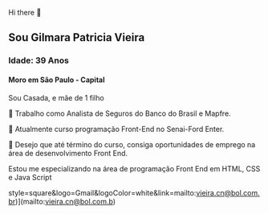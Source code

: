 Hi there 👋
 ## Sou Gilmara Patricia Vieira
### Idade: 39 Anos
#### Moro em São Paulo - Capital
Sou Casada,
 e mãe de 1 filho

🔭 Trabalho como Analista de Seguros do Banco do Brasil e Mapfre.

🌱 Atualmente curso programação Front-End no Senai-Ford Enter.

🤔 Desejo que até término do curso, consiga oportunidades de emprego na área de desenvolvimento Front End.

Estou me especializando na área de programação Front End em HTML, CSS e Java Script

style=square&logo=Gmail&logoColor=white&link=mailto:vieira.cn@bol.com.br)](mailto:vieira.cn@bol.com.b)
  
 
  
   
  
  
<!--
**paulinovieira/paulinovieira** is a ✨ _special_ ✨ repository because its `README.md` (this file) appears on your GitHub profile.

Here are some ideas to get you started:

- 🔭 I’m currently working on ...
- 🌱 I’m currently learning ...
- 👯 I’m looking to collaborate on ...
- 🤔 I’m looking for help with ...
- 💬 Ask me about ...
- 📫 How to reach me: ...
- 😄 Pronouns: ...
- ⚡ Fun fact: ...
-->
